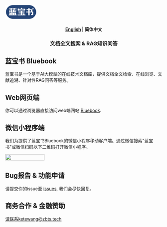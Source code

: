 

<img src="doc/logo/logo1.png" width="20%" syt height="20%" />



<h4 align="center">
    <p>
        <a href="https://github.com/zbts-dev/bluebook-support/blob/main/README.md">English</a> |
        <b>简体中文</b> 
    </p>
</h4>
<h3 align="center">
    <p>文档全文搜索 & RAG知识问答</p>
</h3>


## 蓝宝书 Bluebook

蓝宝书是一个基于AI大模型的在线技术文档库，提供文档全文检索、在线浏览、文献追溯、针对性RAG问答等服务。


## Web网页端

你可以通过浏览器直接访问web端网站 [Bluebook](http://bluebook.godzilla.tech).


## 微信小程序端

我们为提供了蓝宝书Bluebook的微信小程序移动客户端。通过微信搜索"蓝宝书"或微信扫码以下二维码打开微信小程序。

<img src="doc/qrcode/qr_search1.png" width="50%" syt height="50%" />


## Bug报告 & 功能申请

请提交你的issue至 [issues](https://github.com/zbts-dev/bluebook-support/issues), 我们会尽快回复。

## 商务合作 & 金融赞助

请联系ketewang@zbts.tech

